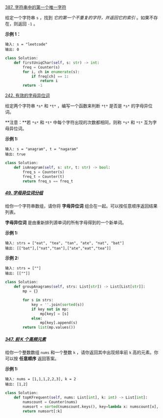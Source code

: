 [387. 字符串中的第一个唯一字符](https://leetcode.cn/problems/first-unique-character-in-a-string/)

给定一个字符串 `s` ，找到 *它的第一个不重复的字符，并返回它的索引* 。如果不存在，则返回 `-1` 。

**示例 1：**

```
输入: s = "leetcode"
输出: 0
```

```python
class Solution:
    def firstUniqChar(self, s: str) -> int:
        freq = Counter(s)
        for i, ch in enumerate(s):
            if freq[ch] == 1:
                return i 
        return -1
```

[242. 有效的字母异位词](https://leetcode.cn/problems/valid-anagram/)

给定两个字符串 `*s*` 和 `*t*` ，编写一个函数来判断 `*t*` 是否是 `*s*` 的字母异位词。

**注意：**若 `*s*` 和 `*t*` 中每个字符出现的次数都相同，则称 `*s*` 和 `*t*` 互为字母异位词。

**示例 1:**

```
输入: s = "anagram", t = "nagaram"
输出: true
```

```python
class Solution:
    def isAnagram(self, s: str, t: str) -> bool:
        freq_s = Counter(s)
        freq_t = Counter(t)
        return freq_s == freq_t
```

##### [49. 字母异位词分组](https://leetcode.cn/problems/group-anagrams/)

给你一个字符串数组，请你将 **字母异位词** 组合在一起。可以按任意顺序返回结果列表。

**字母异位词** 是由重新排列源单词的所有字母得到的一个新单词。

**示例 1:**

```
输入: strs = ["eat", "tea", "tan", "ate", "nat", "bat"]
输出: [["bat"],["nat","tan"],["ate","eat","tea"]]
```

**示例 2:**

```
输入: strs = [""]
输出: [[""]]
```

```python
class Solution:
    def groupAnagrams(self, strs: List[str]) -> List[List[str]]:
        mp = {}

        for s in strs:
            key = ''.join(sorted(s))
            if key not in mp:
                mp[key] = [s]
            else:
                mp[key].append(s)
        return list(mp.values())
```

##### [347. 前 K 个高频元素](https://leetcode.cn/problems/top-k-frequent-elements/)

给你一个整数数组 `nums` 和一个整数 `k` ，请你返回其中出现频率前 `k` 高的元素。你可以按 **任意顺序** 返回答案。

**示例 1:**

```
输入: nums = [1,1,1,2,2,3], k = 2
输出: [1,2]
```

```python
class Solution:
    def topKFrequent(self, nums: List[int], k: int) -> List[int]:
        numscount = Counter(nums)
        numsort = sorted(numscount.keys(), key=lambda x: numscount[x], reverse=True)
        return numsort[:k]
```

